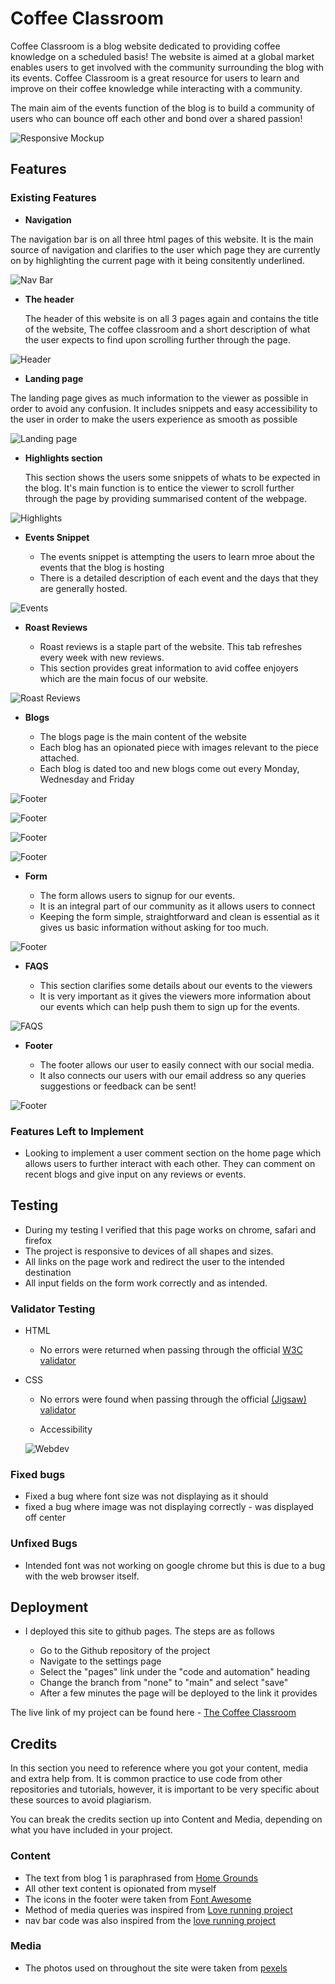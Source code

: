 # Coffee Classroom

Coffee Classroom is a blog website dedicated to providing coffee knowledge on a scheduled basis! The website is aimed at a global market enables users to get involved with the community surrounding the blog with its events. Coffee Classroom is a great resource for users to learn and improve on their coffee knowledge while interacting with a community. 

The main aim of the events function of the blog is to build a community of users who can bounce off each other and bond over a shared passion!

![Responsive Mockup](https://github.com/Colmc2966/Coffee-Classroom/blob/main/media/amiresponsive.jpg)

## Features 

### Existing Features

- __Navigation__

 The navigation bar is on all three html pages of this website. It is the main source of navigation and clarifies to the user which page they are currently on by highlighting the current page with it being consitently underlined. 

![Nav Bar](https://github.com/Colmc2966/Coffee-Classroom/blob/main/media/nav.jpg)

- __The header__

  The header of this website is on all 3 pages again and contains the title of the website, The coffee classroom and a short description of what the user expects to find upon scrolling further through the page.

![Header](https://github.com/Colmc2966/Coffee-Classroom/blob/main/media/Header.jpg)

- __Landing page__

The landing page gives as much information to the viewer as possible in order to avoid any confusion. It includes snippets and easy accessibility to the user in order to make the users experience as smooth as possible 

![Landing page](https://github.com/Colmc2966/Coffee-Classroom/blob/main/media/landingpage.jpg)

- __Highlights section__

  This section shows the users some snippets of whats to be expected in the blog. It's main function is to entice the viewer to scroll further through the page by providing summarised content of the webpage.

![Highlights](https://github.com/Colmc2966/Coffee-Classroom/blob/main/media/highlights.jpg)

- __Events Snippet__ 

    - The events snippet is attempting the users to learn mroe about the events that the blog is hosting
    - There is a detailed description of each event and the days that they are generally hosted.

![Events](https://github.com/Colmc2966/Coffee-Classroom/blob/main/media/Events.jpg)

- __Roast Reviews__ 

  - Roast reviews is a staple part of the website. This tab refreshes every week with new reviews. 
  - This section provides great information to avid coffee enjoyers which are the main focus of our website.

![Roast Reviews](https://github.com/Colmc2966/Coffee-Classroom/blob/main/media/roast%20reviews.jpg)

- __Blogs__ 

  - The blogs page is the main content of the website 
  - Each blog has an  opionated piece with images relevant to the piece attached.
  - Each blog is dated too and new blogs come out every Monday, Wednesday and Friday

![Footer](https://github.com/Colmc2966/Coffee-Classroom/blob/main/media/blog1.jpg)

![Footer](https://github.com/Colmc2966/Coffee-Classroom/blob/main/media/blog2.jpg)

![Footer](https://github.com/Colmc2966/Coffee-Classroom/blob/main/media/blog3.jpg)

![Footer](https://github.com/Colmc2966/Coffee-Classroom/blob/main/media/blog4.jpg)

- __Form__ 

  - The form allows users to signup for our events. 
  - It is an integral part of our community as it allows users to connect
  - Keeping the form simple, straightforward and clean is essential as it gives us basic information without asking for too much.

![Footer](https://github.com/Colmc2966/Coffee-Classroom/blob/main/media/form.jpg)



- __FAQS__

  - This section clarifies some details about our events to the viewers 
  - It is very important as it gives the viewers more information about our events which can help push them to sign up for the events.

![FAQS](https://github.com/Colmc2966/Coffee-Classroom/blob/main/media/faq.jpg)

- __Footer__

  - The footer allows our user to easily connect with our social media.
  - It also connects our users with our email address so any queries suggestions or feedback can be sent!

![Footer](https://github.com/Colmc2966/Coffee-Classroom/blob/main/media/footer.jpg)

### Features Left to Implement

- Looking to implement a user comment section on the home page which allows users to further interact with each other. They can comment on recent blogs and give input on any reviews or events.

## Testing 

- During my testing I verified that this page works on chrome, safari and firefox
- The project is responsive to devices of all shapes and sizes.
- All links on the page work and redirect the user to the intended destination
- All input fields on the form work correctly and as intended.

### Validator Testing 

- HTML
  - No errors were returned when passing through the official [W3C validator](https://validator.w3.org/nu/?doc=https%3A%2F%2Fcolmc2966.github.io%2FCoffee-Classroom%2Findex.html)
- CSS
  - No errors were found when passing through the official [(Jigsaw) validator](https://jigsaw.w3.org/css-validator/validator?uri=https%3A%2F%2Fcolmc2966.github.io%2FCoffee-Classroom%2Findex.html&profile=css3svg&usermedium=all&warning=1&vextwarning=&lang=en)

  - Accessibility

  ![Webdev](https://github.com/Colmc2966/Coffee-Classroom/blob/main/media/accessibility.jpg)

### Fixed bugs

- Fixed a bug where font size was not displaying as it should
- fixed a bug where image was not displaying correctly - was displayed off center

### Unfixed Bugs

- Intended font was not working on google chrome but this is due to a bug with the web browser itself. 

## Deployment

 

- I deployed this site to github pages. The steps are as follows 

  - Go to the Github repository of the project
  - Navigate to the settings page
  - Select the "pages" link under the "code and automation" heading
  - Change the branch from "none" to "main" and select "save" 
  - After a few minutes the page will be deployed to the link it provides

The live link of my project can be found here - [The Coffee Classroom](https://colmc2966.github.io/Coffee-Classroom/index.html)


## Credits 

In this section you need to reference where you got your content, media and extra help from. It is common practice to use code from other repositories and tutorials, however, it is important to be very specific about these sources to avoid plagiarism. 

You can break the credits section up into Content and Media, depending on what you have included in your project. 

### Content 

- The text from blog 1 is paraphrased from [Home Grounds](https://www.homegrounds.co/how-to-roast-coffee-beans/)
- All other text content is opionated from myself
- The icons in the footer were taken from [Font Awesome](https://fontawesome.com/)
- Method of media queries was inspired from [Love running project](https://learn.codeinstitute.net/courses/course-v1:CodeInstitute+LR101+2021_T1/courseware/4a07c57382724cfda5834497317f24d5/d48e6af85eb84191bebd57ece8b6fb73/)
- nav bar code was also inspired from the  [love running project](https://learn.codeinstitute.net/courses/course-v1:CodeInstitute+LR101+2021_T1/courseware/4a07c57382724cfda5834497317f24d5/637be1a2e3b84b25aa33f3ab4d98603c/)

### Media

- The photos used on throughout the site were taken from [pexels](https://www.pexels.com/) 
